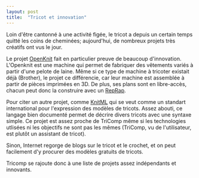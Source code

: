 ```yaml
---
layout: post
title:  "Tricot et innovation"
---
```


Loin d'être cantonné à une activité figée, le tricot a depuis un certain temps quitté les coins de cheminées; aujourd'hui, de nombreux projets très créatifs ont vus le jour. 

Le projet [OpenKnit](http://openknit.org) fait en particulier preuve de beaucoup d'innovation. L'Openknit est une machine qui permet de fabriquer des vêtements variés à partir d'une pelote de laine. Même si ce type de machine à tricoter existait déjà (Brother), le projet ce différencie, car leur machine est assemblée à partir de pièces imprimées en 3D. De plus, ses plans sont en libre-accès, chacun peut donc la construire avec un [RepRap](http://openknit.org).

Pour citer un autre projet, comme [KnitML](http://www.knitml.com/blog/) qui se veut comme un standart international pour l'expression des modèles de tricots. Assez abouti, ce langage bien documenté permet de décrire divers tricots avec une syntaxe simple. Ce projet est assez proche de TriComp même si les technologies utlisées ni les objectifs ne sont pas les mêmes (TriComp, vu de l'utilisateur, est plutôt un assistant de tricot).

Sinon, Internet regorge de blogs sur le tricot et le crochet, et on peut facilement d'y procurer des modèles gratuits de tricots.

Tricomp se rajoute donc à une liste de projets assez indépendants et innovants. 